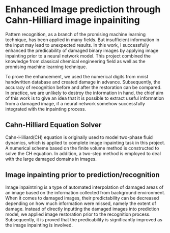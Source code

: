 # Enhanced Image prediction through Cahn-Hilliard image inpainiting
Pattern recognition, as a branch of the promising machine learning technique, has been applied in many fields. But insufficient information in the input may lead to unexpected results. In this work, I successfully enhanced the predicability of damaged binary images by applying image inpainting prior to a neural network model. This project combined the knowledge from classical chemical engineering field as well as the promising machine learning technique.

To prove the enhancement, we used the numerical digits from mnist handwritten database and created damage in advance. Subsequently, the accuracy of recognition before and after the restoration can be compared. In practice, we are unlikely to destroy the information in hand, the chief aim of this work is to give an idea that it is possible to extract useful information from a damaged image, if a neural network somehow successfully integrated with the inpainting process.   

## Cahn-Hilliard Equation Solver
Cahn-Hilliard(CH) equation is originally used to model two-phase fluid dynamics, which is applied to complete image inpainting task in this project. A numerical scheme based on the finite volume method is constructed to solve the CH equation. In addition, a two-step method is employed to deal with the large damaged domains in images.

## Image inpainting prior to prediction/recognition
Image inpaintning is a type of automated interpolation of damaged areas of an image based on the information collected from background environment. When it comes to damaged images, their predictability can be decreased depending on how much information were missed, namely the extent of damage. Instead of directly inputting the damaged images into prediction model, we applied image restoration prior to the recognition process. Subsequently, it is proved that the predicability is significantly improved as the image inpainting is involved.

##
